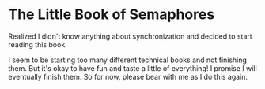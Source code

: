 # The Little Book of Semaphores

Realized I didn't know anything about synchronization and decided to start reading this book.

I seem to be starting too many different technical books and not finishing them. But it's okay to have fun and taste a little of everything! I promise I will eventually finish them. So for now, please bear with me as I do this again. 